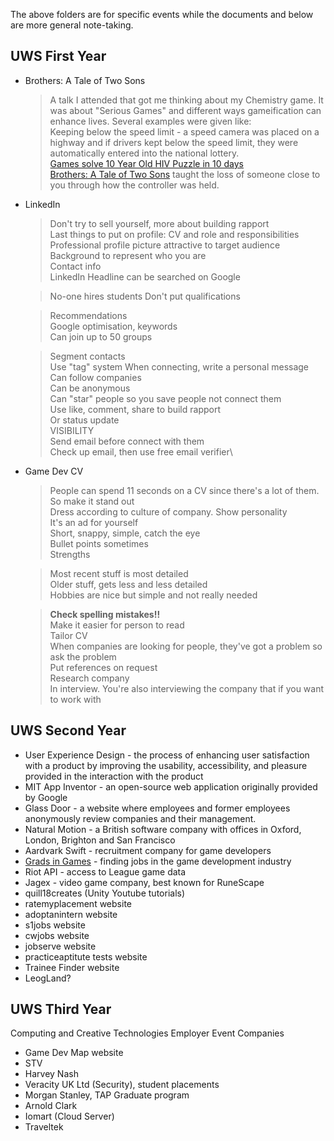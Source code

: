 The above folders are for specific events while the documents and below are more general note-taking.
## UWS First Year
- Brothers: A Tale of Two Sons
  > A talk I attended that got me thinking about my Chemistry game.  It was about "Serious Games" and different ways gameification can enhance lives. Several examples were given like:\
  Keeping below the speed limit - a speed camera was placed on a highway and if drivers kept below the speed limit, they were automatically entered into the national lottery.\
  [Games solve 10 Year Old HIV Puzzle in 10 days](https://www.zmescience.com/research/studies/gamers-solve-decade-old-hiv-puzzle-in-ten-days/)\
  [Brothers: A Tale of Two Sons](http://www.brothersthegame.com/) taught the loss of someone close to you through how the controller was held.

- LinkedIn
  > Don't try to sell yourself, more about building rapport\
  Last things to put on profile: CV and role and responsibilities\
  Professional profile picture attractive to target audience\
  Background to represent who you are\
  Contact info\
  LinkedIn Headline can be searched on Google
  
  > No-one hires students
  Don't put qualifications
  
  > Recommendations\
  Google optimisation, keywords\
  Can join up to 50 groups

  > Segment contacts\
  Use "tag" system
  When connecting, write a personal message\
  Can follow companies\
  Can be anonymous\
  Can "star" people so you save people not connect them\
  Use like, comment, share to build rapport\
  Or status update\
  VISIBILITY\
  Send email before connect with them\
  Check up email, then use free email verifier\
  
- Game Dev CV
  > People can spend 11 seconds on a CV since there's a lot of them. So make it stand out\
  Dress according to culture of company. Show personality\
  It's an ad for yourself\
  Short, snappy, simple, catch the eye\
  Bullet points sometimes\
  Strengths

  >Most recent stuff is most detailed\
  Older stuff, gets less and less detailed\
  Hobbies are nice but simple and not really needed

  > __Check spelling mistakes!!__\
  Make it easier for person to read\
  Tailor CV\
  When companies are looking for people, they've got a problem so ask the problem\
  Put references on request\
  Research company\
  In interview. You're also interviewing the company that if you want to work with

## UWS Second Year
- User Experience Design - the process of enhancing user satisfaction with a product by improving the usability, accessibility, and pleasure provided in the interaction with the product
- MIT App Inventor - an open-source web application originally provided by Google
- Glass Door - a website where employees and former employees anonymously review companies and their management.
- Natural Motion - a British software company with offices in Oxford, London, Brighton and San Francisco
- Aardvark Swift - recruitment company for game developers
- [Grads in Games](http://gradsingames.com/) - finding jobs in the game development industry
- Riot API - access to League game data
- Jagex - video game company, best known for RuneScape
- quill18creates (Unity Youtube tutorials)
- ratemyplacement website
- adoptanintern website
- s1jobs website
- cwjobs website
- jobserve website
- practiceaptitute tests website
- Trainee Finder website
- LeogLand?

## UWS Third Year
Computing and Creative Technologies Employer Event Companies
- Game Dev Map website
- STV
- Harvey Nash
- Veracity UK Ltd (Security), student placements
- Morgan Stanley, TAP Graduate program
- Arnold Clark
- Iomart (Cloud Server)
- Traveltek
